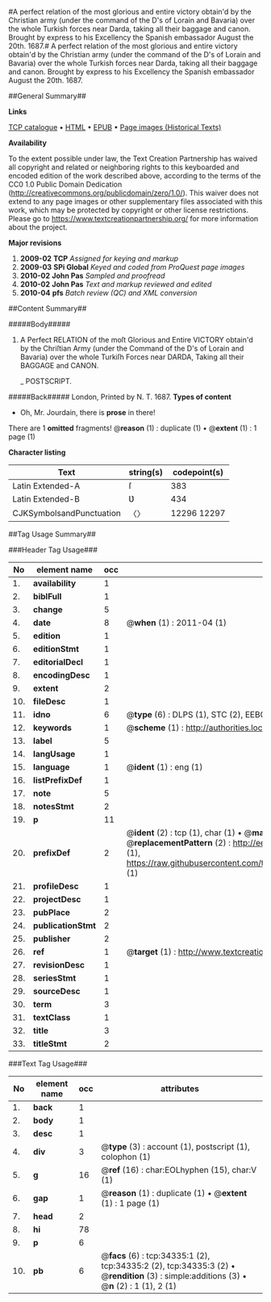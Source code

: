 #A perfect relation of the most glorious and entire victory obtain'd by the Christian army (under the command of the D's of Lorain and Bavaria) over the whole Turkish forces near Darda, taking all their baggage and canon. Brought by express to his Excellency the Spanish embassador August the 20th. 1687.#
A perfect relation of the most glorious and entire victory obtain'd by the Christian army (under the command of the D's of Lorain and Bavaria) over the whole Turkish forces near Darda, taking all their baggage and canon. Brought by express to his Excellency the Spanish embassador August the 20th. 1687.

##General Summary##

**Links**

[TCP catalogue](http://www.ota.ox.ac.uk/tcp/)  • 
[HTML](http://tei.it.ox.ac.uk/tcp/Texts-HTML/free/A54/A54349.html)  • 
[EPUB](http://tei.it.ox.ac.uk/tcp/Texts-EPUB/free/A54/A54349.epub) • 
[Page images (Historical Texts)](https://historicaltexts.jisc.ac.uk/eebo-99829888e)

**Availability**

To the extent possible under law, the Text Creation Partnership has waived all copyright and related or neighboring rights to this keyboarded and encoded edition of the work described above, according to the terms of the CC0 1.0 Public Domain Dedication (http://creativecommons.org/publicdomain/zero/1.0/). This waiver does not extend to any page images or other supplementary files associated with this work, which may be protected by copyright or other license restrictions. Please go to https://www.textcreationpartnership.org/ for more information about the project.

**Major revisions**

1. __2009-02__ __TCP__ *Assigned for keying and markup*
1. __2009-03__ __SPi Global__ *Keyed and coded from ProQuest page images*
1. __2010-02__ __John Pas__ *Sampled and proofread*
1. __2010-02__ __John Pas__ *Text and markup reviewed and edited*
1. __2010-04__ __pfs__ *Batch review (QC) and XML conversion*

##Content Summary##

#####Body#####

1. A Perfect RELATION of the moſt Glorious and Entire VICTORY obtain'd by the Chriſtian Army (under the Command of the D's of Lorain and Bavaria) over the whole Turkiſh Forces near DARDA, Taking all their BAGGAGE and CANON.

    _ POSTSCRIPT.

#####Back#####
London, Printed by N. T. 1687.
**Types of content**

  * Oh, Mr. Jourdain, there is **prose** in there!

There are 1 **omitted** fragments! 
 @__reason__ (1) : duplicate (1)  •  @__extent__ (1) : 1 page (1)

**Character listing**


|Text|string(s)|codepoint(s)|
|---|---|---|
|Latin Extended-A|ſ|383|
|Latin Extended-B|Ʋ|434|
|CJKSymbolsandPunctuation|〈〉|12296 12297|

##Tag Usage Summary##

###Header Tag Usage###

|No|element name|occ|attributes|
|---|---|---|---|
|1.|__availability__|1||
|2.|__biblFull__|1||
|3.|__change__|5||
|4.|__date__|8| @__when__ (1) : 2011-04 (1)|
|5.|__edition__|1||
|6.|__editionStmt__|1||
|7.|__editorialDecl__|1||
|8.|__encodingDesc__|1||
|9.|__extent__|2||
|10.|__fileDesc__|1||
|11.|__idno__|6| @__type__ (6) : DLPS (1), STC (2), EEBO-CITATION (1), PROQUEST (1), VID (1)|
|12.|__keywords__|1| @__scheme__ (1) : http://authorities.loc.gov/ (1)|
|13.|__label__|5||
|14.|__langUsage__|1||
|15.|__language__|1| @__ident__ (1) : eng (1)|
|16.|__listPrefixDef__|1||
|17.|__note__|5||
|18.|__notesStmt__|2||
|19.|__p__|11||
|20.|__prefixDef__|2| @__ident__ (2) : tcp (1), char (1)  •  @__matchPattern__ (2) : ([0-9\-]+):([0-9IVX]+) (1), (.+) (1)  •  @__replacementPattern__ (2) : http://eebo.chadwyck.com/downloadtiff?vid=$1&page=$2 (1), https://raw.githubusercontent.com/textcreationpartnership/Texts/master/tcpchars.xml#$1 (1)|
|21.|__profileDesc__|1||
|22.|__projectDesc__|1||
|23.|__pubPlace__|2||
|24.|__publicationStmt__|2||
|25.|__publisher__|2||
|26.|__ref__|1| @__target__ (1) : http://www.textcreationpartnership.org/docs/. (1)|
|27.|__revisionDesc__|1||
|28.|__seriesStmt__|1||
|29.|__sourceDesc__|1||
|30.|__term__|3||
|31.|__textClass__|1||
|32.|__title__|3||
|33.|__titleStmt__|2||


###Text Tag Usage###

|No|element name|occ|attributes|
|---|---|---|---|
|1.|__back__|1||
|2.|__body__|1||
|3.|__desc__|1||
|4.|__div__|3| @__type__ (3) : account (1), postscript (1), colophon (1)|
|5.|__g__|16| @__ref__ (16) : char:EOLhyphen (15), char:V (1)|
|6.|__gap__|1| @__reason__ (1) : duplicate (1)  •  @__extent__ (1) : 1 page (1)|
|7.|__head__|2||
|8.|__hi__|78||
|9.|__p__|6||
|10.|__pb__|6| @__facs__ (6) : tcp:34335:1 (2), tcp:34335:2 (2), tcp:34335:3 (2)  •  @__rendition__ (3) : simple:additions (3)  •  @__n__ (2) : 1 (1), 2 (1)|
